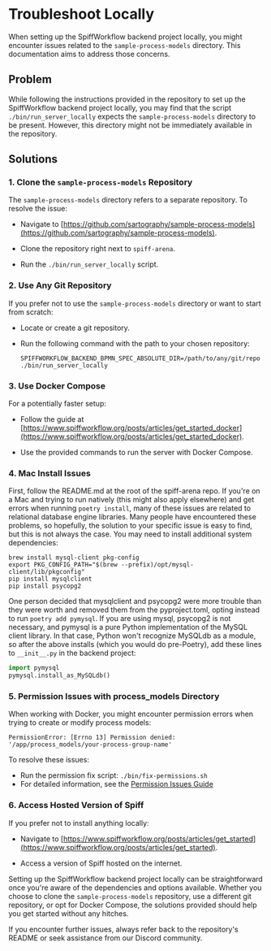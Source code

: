# Troubleshoot Locally

When setting up the SpiffWorkflow backend project locally, you might encounter issues related to the `sample-process-models` directory.
This documentation aims to address those concerns.

## Problem

While following the instructions provided in the repository to set up the SpiffWorkflow backend project locally, you may find that the script `./bin/run_server_locally` expects the `sample-process-models` directory to be present.
However, this directory might not be immediately available in the repository.

## Solutions

### 1. Clone the `sample-process-models` Repository

The `sample-process-models` directory refers to a separate repository.
To resolve the issue:

- Navigate to [https://github.com/sartography/sample-process-models](https://github.com/sartography/sample-process-models).

- Clone the repository right next to `spiff-arena`.

- Run the `./bin/run_server_locally` script.

### 2. Use Any Git Repository

If you prefer not to use the `sample-process-models` directory or want to start from scratch:

- Locate or create a git repository.

- Run the following command with the path to your chosen repository:

  ```
  SPIFFWORKFLOW_BACKEND_BPMN_SPEC_ABSOLUTE_DIR=/path/to/any/git/repo ./bin/run_server_locally
  ```

### 3. Use Docker Compose

For a potentially faster setup:

- Follow the guide at [https://www.spiffworkflow.org/posts/articles/get_started_docker](https://www.spiffworkflow.org/posts/articles/get_started_docker).

- Use the provided commands to run the server with Docker Compose.

### 4. Mac Install Issues

First, follow the README.md at the root of the spiff-arena repo.
If you're on a Mac and trying to run natively (this might also apply elsewhere) and get errors when running `poetry install`, many of these issues are related to relational database engine libraries.
Many people have encountered these problems, so hopefully, the solution to your specific issue is easy to find, but this is not always the case.
You may need to install additional system dependencies:

    brew install mysql-client pkg-config
    export PKG_CONFIG_PATH="$(brew --prefix)/opt/mysql-client/lib/pkgconfig"
    pip install mysqlclient
    pip install psycopg2

One person decided that mysqlclient and psycopg2 were more trouble than they were worth and removed them from the pyproject.toml, opting instead to run `poetry add pymysql`.
If you are using mysql, psycopg2 is not necessary, and pymysql is a pure Python implementation of the MySQL client library.
In that case, Python won't recognize MySQLdb as a module, so after the above installs (which you would do pre-Poetry), add these lines to `__init__.py` in the backend project:

```python
import pymysql
pymysql.install_as_MySQLdb()
```

### 5. Permission Issues with process_models Directory

When working with Docker, you might encounter permission errors when trying to create or modify process models:

```
PermissionError: [Errno 13] Permission denied: '/app/process_models/your-process-group-name'
```

To resolve these issues:

- Run the permission fix script: `./bin/fix-permissions.sh`
- For detailed information, see the [Permission Issues Guide](troubleshooting/permission_issues.md)

### 6. Access Hosted Version of Spiff

If you prefer not to install anything locally:

- Navigate to [https://www.spiffworkflow.org/posts/articles/get_started](https://www.spiffworkflow.org/posts/articles/get_started).

- Access a version of Spiff hosted on the internet.

Setting up the SpiffWorkflow backend project locally can be straightforward once you're aware of the dependencies and options available.
Whether you choose to clone the `sample-process-models` repository, use a different git repository, or opt for Docker Compose, the solutions provided should help you get started without any hitches.

If you encounter further issues, always refer back to the repository's README or seek assistance from our Discord community.

```{tags} how_to_guide

```
